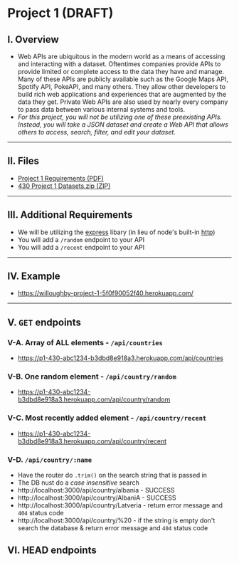 # Project 1 (DRAFT)

## I. Overview
- Web APIs are ubiquitous in the modern world as a means of accessing and interacting with a dataset. Oftentimes companies provide APIs to provide limited or complete access to the data they have and manage. Many of these APIs are publicly available such as the Google Maps API, Spotify API, PokeAPI, and many others. They allow other developers to build rich web applications and experiences that are augmented by the data they get. Private Web APIs are also used by nearly every company to pass data between various internal systems and tools.
- *For this project, you will not be utilizing one of these preexisting APIs. Instead, you will take a JSON dataset and create a Web API that allows others to access, search, filter, and edit your dataset.*

---

## II. Files
- [Project 1 Requirements (PDF)](_files/430%20Project%201%20(New%2C%202024).pdf)
- [430 Project 1 Datasets.zip (ZIP)](_files/430%20Project%201%20Datasets.zip) 

---

## III. Additional Requirements
- We will be utilizing the [express](https://www.npmjs.com/package/express) libary (in lieu of node's built-in [http](https://nodejs.org/api/http.html))
- You will add a `/random` endpoint to your API
- You will add a `/recent` endpoint to your API

---

## IV. Example
- https://willoughby-project-1-5f0f90052f40.herokuapp.com/

---

## V. `GET` endpoints

### V-A. Array of ALL elements - `/api/countries`
- https://p1-430-abc1234-b3dbd8e918a3.herokuapp.com/api/countries

### V-B. One random element - `/api/country/random`
- https://p1-430-abc1234-b3dbd8e918a3.herokuapp.com/api/country/random

### V-C. Most recently added element - `/api/country/recent`
- https://p1-430-abc1234-b3dbd8e918a3.herokuapp.com/api/country/recent

### V-D. `/api/country/:name`
- Have the router do `.trim()` on the search string that is passed in
- The DB nust do a *case insensitive* search
- http://localhost:3000/api/country/albania - SUCCESS
- http://localhost:3000/api/country/AlbaniA - SUCCESS
- http://localhost:3000/api/country/Latveria - return error message and `404` status code
- http://localhost:3000/api/country/%20 - if the string is empty don't search the database & return error message and `404` status code

## VI. HEAD endpoints




